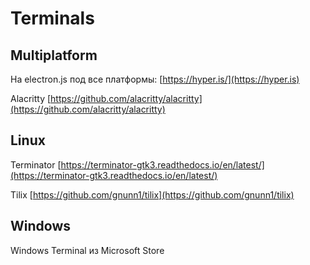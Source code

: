 # Terminals

## Multiplatform

На electron.js под все платформы: [https://hyper.is/](https://hyper.is)

Alacritty [https://github.com/alacritty/alacritty](https://github.com/alacritty/alacritty)

## Linux

Terminator [https://terminator-gtk3.readthedocs.io/en/latest/](https://terminator-gtk3.readthedocs.io/en/latest/)

Tilix [https://github.com/gnunn1/tilix](https://github.com/gnunn1/tilix)

## Windows

Windows Terminal из Microsoft Store



